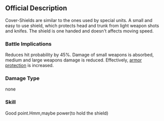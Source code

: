 ## Official Description

Cover-Shields are similar to the ones used by special units. A small and
easy to use shield, which protects head and trunk from light weapon
shots and knifes. The shield is one handed and doesn't affects moving
speed.

### Battle Implications

Reduces hit probability by 45%. Damage of small weapons is absorbed,
medium and large weapons damage is reduced. Effectively, [armor
protection](Skills/armor_protection "wikilink") is increased.

### Damage Type

none

### Skill

Good point.Hmm,maybe power(to hold the shield)